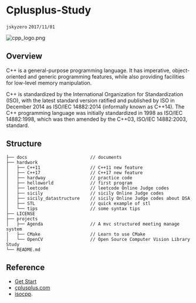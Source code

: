 # Cplusplus-Study
`jskyzero` `2017/11/01`

![cpp_logo.png](https://isocpp.org/files/img/cpp_logo.png)

## Overview

C++ is a general-purpose programming language. It has imperative, object-oriented and generic programming features, while also providing facilities for low-level memory manipulation.

C++ is standardized by the International Organization for Standardization (ISO), with the latest standard version ratified and published by ISO in December 2014 as ISO/IEC 14882:2014 (informally known as C++14). The C++ programming language was initially standardized in 1998 as ISO/IEC 14882:1998, which was then amended by the C++03, ISO/IEC 14882:2003, standard.

## Structure
```
├── docs                        // documents
├── hardwork
│   ├── C++11                   // C++11 new feature
│   ├── C++17                   // C++17 new feature
│   ├── hardway                 // practice code
│   ├── helloworld              // first program
│   ├── leetcode                // leetcode Online Judge codes
│   ├── sicily                  // sicily Online Judge codes
│   ├── sicily_datastructure    // sicily Online Judge codes about DSA
│   ├── STL                     // quick example of stl
│   └── tips                    // some syntax tips
├── LICENSE
├── projects
│   ├── Agenda                  // A mvc structured meeting manage system 
│   ├── CMake                   // Learn to use CMake
│   └── OpenCV                  // Open Source Computer Vision Library Study
└── README.md
```

## Reference

+ [Get Start](https://isocpp.org/get-started)
+ [cplusplus.com](http://www.cplusplus.com/)
+ [isocpp](https://isocpp.org).
